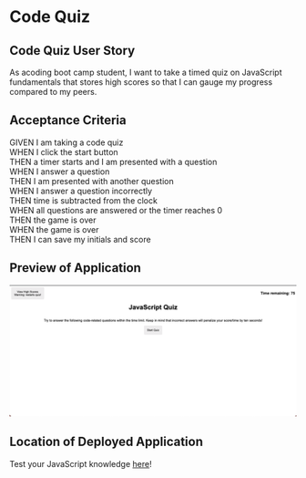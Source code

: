 # Code Quiz

## Code Quiz User Story
As acoding boot camp student, I want to take a timed quiz on JavaScript fundamentals that stores high scores so that I can gauge my progress compared to my peers.

## Acceptance Criteria
GIVEN I am taking a code quiz  
WHEN I click the start button  
THEN a timer starts and I am presented with a question  
WHEN I answer a question  
THEN I am presented with another question  
WHEN I answer a question incorrectly  
THEN time is subtracted from the clock  
WHEN all questions are answered or the timer reaches 0  
THEN the game is over  
WHEN the game is over  
THEN I can save my initials and score  

## Preview of Application
![Preview of code quiz](assets/code-quiz-preview.png)

## Location of Deployed Application
Test your JavaScript knowledge [here](https://jmcavaddy.github.io/code-quiz/)!
